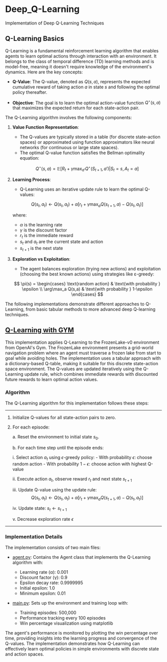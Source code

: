 # Deep_Q-Learning

Implementation of Deep Q-Learning Techniques

## Q-Learning Basics

Q-Learning is a fundamental reinforcement learning algorithm that enables agents to learn optimal actions through interaction with an environment. It belongs to the class of temporal difference (TD) learning methods and is model-free, meaning it doesn't require knowledge of the environment's dynamics. Here are the key concepts:

- **Q-Value**: The Q-value, denoted as $Q(s,a)$, represents the expected cumulative reward of taking action $a$ in state $s$ and following the optimal policy thereafter.

- **Objective**: The goal is to learn the optimal action-value function $Q^\star(s,a)$ that maximizes the expected return for each state-action pair.

The Q-Learning algorithm involves the following components:

1. **Value Function Representation**:

   - The Q-values are typically stored in a table (for discrete state-action spaces) or approximated using function approximators like neural networks (for continuous or large state spaces).
   - The optimal Q-value function satisfies the Bellman optimality equation:

   $$Q^\star(s,a) = \mathbb{E}[R_t + \gamma \max_{a'} Q^\star(S_{t+1}, a') | S_t = s, A_t = a]$$

2. **Learning Process**:

   - Q-Learning uses an iterative update rule to learn the optimal Q-values:

   $$Q(s_t, a_t) \leftarrow Q(s_t, a_t) + \alpha [r_t + \gamma \max_a Q(s_{t+1}, a) - Q(s_t, a_t)]$$

   where:

   - $\alpha$ is the learning rate
   - $\gamma$ is the discount factor
   - $r_t$ is the immediate reward
   - $s_t$ and $a_t$ are the current state and action
   - $s_{t+1}$ is the next state

3. **Exploration vs Exploitation**:

   - The agent balances exploration (trying new actions) and exploitation (choosing the best known actions) using strategies like ε-greedy:

   $$
   \pi(s) = \begin{cases}
   \text{random action} & \text{with probability } \epsilon \\
   \arg\max_a Q(s,a) & \text{with probability } 1-\epsilon
   \end{cases}
   $$

The following implementations demonstrate different approaches to Q-Learning, from basic tabular methods to more advanced deep Q-learning techniques.

## [Q-Learning with GYM](Q-Learning%20with%20GYM)

This implementation applies Q-Learning to the FrozenLake-v0 environment from OpenAI's Gym. The FrozenLake environment presents a grid-world navigation problem where an agent must traverse a frozen lake from start to goal while avoiding holes. The implementation uses a tabular approach with a dictionary-based Q-table, making it suitable for this discrete state-action space environment. The Q-values are updated iteratively using the Q-Learning update rule, which combines immediate rewards with discounted future rewards to learn optimal action values.

### Algorithm

The Q-Learning algorithm for this implementation follows these steps:

---

1. Initialize Q-values for all state-action pairs to zero.
2. For each episode:

   a. Reset the environment to initial state $s_0$.

   b. For each time step until the episode ends:

   i. Select action $a_t$ using $\epsilon$-greedy policy: - With probability $\epsilon$: choose random action - With probability $1-\epsilon$: choose action with highest Q-value

   ii. Execute action $a_t$, observe reward $r_t$ and next state $s_{t+1}$

   iii. Update Q-value using the update rule:
   $$Q(s_t, a_t) \leftarrow Q(s_t, a_t) + \alpha [r_t + \gamma \max_a Q(s_{t+1}, a) - Q(s_t, a_t)]$$

   iv. Update state: $s_t \leftarrow s_{t+1}$

   v. Decrease exploration rate $\epsilon$

---

### Implementation Details

The implementation consists of two main files:

- [agent.py](Q-Learning%20with%20GYM/agent.py): Contains the Agent class that implements the Q-Learning algorithm with:

  - Learning rate (α): 0.001
  - Discount factor (γ): 0.9
  - Epsilon decay rate: 0.9999995
  - Initial epsilon: 1.0
  - Minimum epsilon: 0.01

- [main.py](Q-Learning%20with%20GYM/main.py): Sets up the environment and training loop with:
  - Training episodes: 500,000
  - Performance tracking every 100 episodes
  - Win percentage visualization using matplotlib

The agent's performance is monitored by plotting the win percentage over time, providing insights into the learning progress and convergence of the Q-values. The implementation demonstrates how Q-Learning can effectively learn optimal policies in simple environments with discrete state and action spaces.
